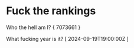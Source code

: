 # Fuck the rankings

Who the hell am I?
{ 7073661 }

What fucking year is it?
[ 2024-09-19T19:00:00Z ]
